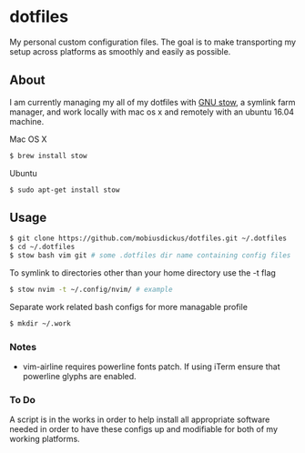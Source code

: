 # dotfiles

My personal custom configuration files.
The goal is to make transporting my setup across platforms as smoothly and easily as possible. 

## About

I am currently managing my all of my dotfiles with [GNU stow](https://www.gnu.org/software/stow/),
a symlink farm manager, and work locally with mac os x and remotely with an ubuntu 16.04 machine.

Mac OS X
```bash
$ brew install stow
```

Ubuntu
```
$ sudo apt-get install stow
```

## Usage

```bash
$ git clone https://github.com/mobiusdickus/dotfiles.git ~/.dotfiles
$ cd ~/.dotfiles
$ stow bash vim git # some .dotfiles dir name containing config files
```

To symlink to directories other than your home directory use the -t flag

```bash
$ stow nvim -t ~/.config/nvim/ # example
```

Separate work related bash configs for more managable profile
```bash
$ mkdir ~/.work
```

### Notes
- vim-airline requires powerline fonts patch. If using iTerm ensure that powerline glyphs are enabled.

### To Do

A script is in the works in order to help install all appropriate software needed in order to have these configs up and modifiable for both of my working platforms.
